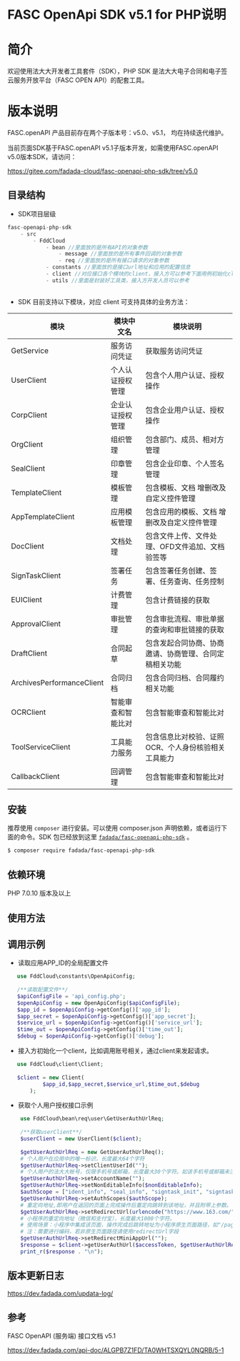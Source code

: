 # FASC OpenApi SDK v5.1 for PHP说明

# 简介

欢迎使用法大大开发者工具套件（SDK），PHP SDK 是法大大电子合同和电子签云服务开放平台（FASC OPEN API）的配套工具。



# 版本说明

FASC.openAPI 产品目前存在两个子版本号：v5.0、v5.1， 均在持续迭代维护。

当前页面SDK基于FASC.openAPI v5.1子版本开发，如需使用FASC.openAPI v5.0版本SDK，请访问：

https://gitee.com/fadada-cloud/fasc-openapi-php-sdk/tree/v5.0




## 目录结构

- SDK项目层级
```php
fasc-openapi-php-sdk
    - src
        - FddCloud
            - bean //里面放的是所有API的对象参数
	            - message //里面放的是所有事件回调的对象参数
	            - req //里面放的是所有接口请求的对象参数
            - constants //里面放的是接口url地址和应用的配置信息
            - client //对应接口各个模块的client，接入方可以参考下面用例初始化client后调用
            - utils //里面是封装好工具类，接入方开发人员可以参考   
	
```
- SDK 目前支持以下模块，对应 client 可支持具体的业务方法：

| 模块                        | 模块中文名     | 模块说明                        |
|---------------------------|-----------|-----------------------------|
| GetService                | 服务访问凭证    | 获取服务访问凭证                    |
| UserClient                | 个人认证授权管理  | 包含个人用户认证、授权操作               |
| CorpClient                | 企业认证授权管理  | 包含企业用户认证、授权操作               |
| OrgClient                 | 组织管理      | 包含部门、成员、相对方管理               |
| SealClient                | 印章管理      | 包含企业印章、个人签名管理               |
| TemplateClient            | 模板管理      | 包含模板、文档 增删改及自定义控件管理         |
| AppTemplateClient         | 应用模板管理    | 包含应用的模板、文档 增删改及自定义控件管理      |
| DocClient                 | 文档处理      | 包含文件上传、文件处理、OFD文件追加、文档验签等   |
| SignTaskClient            | 签署任务      | 包含签署任务创建、签署、任务查询、任务控制       |
| EUIClient                 | 计费管理      | 包含计费链接的获取                   |
| ApprovalClient            | 审批管理      | 包含审批流程、审批单据的查询和审批链接的获取      |
| DraftClient               | 合同起草      | 包含发起合同协商、协商邀请、协商管理、合同定稿相关功能 |
| ArchivesPerformanceClient | 合同归档      | 包含合同归档、合同履约相关功能             |
| OCRClient                 | 智能审查和智能比对 | 包含智能审查和智能比对                 |
| ToolServiceClient         | 工具能力服务    | 包含信息比对校验、证照OCR、个人身份核验相关工具能力 |
| CallbackClient            | 回调管理      | 包含智能审查和智能比对                 |


## 安装

推荐使用 `composer` 进行安装。可以使用 composer.json 声明依赖，或者运行下面的命令。SDK 包已经放到这里 [`fadada/fasc-openapi-php-sdk`](https://packagist.org/packages/fadada/fasc-openapi-php-sdk) 。

```bash
$ composer require fadada/fasc-openapi-php-sdk
```

## 依赖环境

PHP 7.0.10 版本及以上

## 使用方法

## 调用示例
- 读取应用APP_ID的全局配置文件
 ```php
    use FddCloud\constants\OpenApiConfig;
    
    /**读取配置文件**/
    $apiConfigFile = 'api_config.php';
    $openApiConfig = new OpenApiConfig($apiConfigFile);
    $app_id = $openApiConfig->getConfig()['app_id'];
    $app_secret = $openApiConfig->getConfig()['app_secret'];
    $service_url = $openApiConfig->getConfig()['service_url'];
    $time_out = $openApiConfig->getConfig()['time_out'];
    $debug = $openApiConfig->getConfig()['debug'];
 ```

- 接入方初始化一个client，比如调用账号相关，通过client来发起请求。
 ```php
    use FddCloud\client\Client;
    
	$client = new Client(
            $app_id,$app_secret,$service_url,$time_out,$debug
        );
  ```

- 获取个人用户授权接口示例

```php
	use FddCloud\bean\req\user\GetUserAuthUrlReq;
	
	/**获取userClient**/
    $userClient = new UserClient($client);
    
    $getUserAuthUrlReq = new GetUserAuthUrlReq();
    # 个人用户在应用中的唯一标识，长度最大64个字符
    $getUserAuthUrlReq->setClientUserId("");
    # 个人用户的法大大帐号，仅限手机号或邮箱，长度最大30个字符。如该手机号或邮箱未注册法大大，则用户会以此作为注册账号
    $getUserAuthUrlReq->setAccountName("");
    $getUserAuthUrlReq->setNonEditableInfo($nonEditableInfo);
    $authScope = ["ident_info", "seal_info", "signtask_init", "signtask_info", "signtask_file","file_storage"];
    $getUserAuthUrlReq->setAuthScopes($authScope);
    # 重定向地址,即用户在返回的页面上完成操作后重定向跳转到该地址，并且附带上参数。该地址是应用系统的地址，以实现用户交互在应用系统和法大大平台之间的连贯性。长度最大500个字符
    $getUserAuthUrlReq->setRedirectUrl(urlencode("https://www.163.com/"));
    # 小程序的重定向地址（微信和支付宝），长度最大1000个字符。
    # 使用场景：小程序中集成该页面，操作完成后跳转地址为小程序原生页面路径，如"/pages/index/index"，系统判断在小程序环境会跳转至该地址。
    # 注：需要进行编码，若非原生页面路径请使用redirectUrl字段
    $getUserAuthUrlReq->setRedirectMiniAppUrl("");
    $response = $client->getUserAuthUrl($accessToken, $getUserAuthUrlReq);
    print_r($response . "\n");
```



## 版本更新日志

https://dev.fadada.com/updata-log/



## 参考

FASC OpenAPI (服务端) 接口文档 v5.1

https://dev.fadada.com/api-doc/ALGPB7Z1FD/TA0WHTSXQYL0NQRB/5-1

